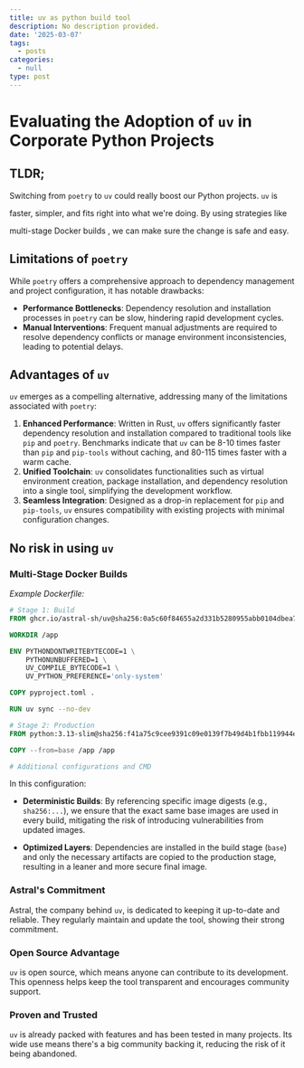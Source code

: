 ```yaml
---
title: uv as python build tool
description: No description provided.
date: '2025-03-07'
tags:
  - posts
categories:
  - null
type: post
---
```


# Evaluating the Adoption of `uv` in Corporate Python Projects

## TLDR;

Switching from `poetry` to `uv` could really boost our Python projects. `uv` is

faster, simpler, and fits right into what we're doing. By using strategies like

multi-stage Docker builds , we can make sure the change is safe and easy.

## Limitations of `poetry`

While `poetry` offers a comprehensive approach to dependency management and project configuration, it has notable drawbacks:

- **Performance Bottlenecks**: Dependency resolution and installation processes in `poetry` can be slow, hindering rapid development cycles.
- **Manual Interventions**: Frequent manual adjustments are required to resolve dependency conflicts or manage environment inconsistencies, leading to potential delays.

## Advantages of `uv`

`uv` emerges as a compelling alternative, addressing many of the limitations associated with `poetry`:

1. **Enhanced Performance**: Written in Rust, `uv` offers significantly faster dependency resolution and installation compared to traditional tools like `pip` and `poetry`. Benchmarks indicate that `uv` can be 8-10 times faster than `pip` and `pip-tools` without caching, and 80-115 times faster with a warm cache. 
2. **Unified Toolchain**: `uv` consolidates functionalities such as virtual environment creation, package installation, and dependency resolution into a single tool, simplifying the development workflow.
3. **Seamless Integration**: Designed as a drop-in replacement for `pip` and `pip-tools`, `uv` ensures compatibility with existing projects with minimal configuration changes.

## No risk in using `uv`

### Multi-Stage Docker Builds

*Example Dockerfile:*

```Dockerfile
# Stage 1: Build
FROM ghcr.io/astral-sh/uv@sha256:0a5c60f84655a2d331b5280955abb0104dbea7188d7bb4749bbb13a1bbd90119 AS base

WORKDIR /app

ENV PYTHONDONTWRITEBYTECODE=1 \
    PYTHONUNBUFFERED=1 \
    UV_COMPILE_BYTECODE=1 \
    UV_PYTHON_PREFERENCE='only-system'

COPY pyproject.toml .

RUN uv sync --no-dev

# Stage 2: Production
FROM python:3.13-slim@sha256:f41a75c9cee9391c09e0139f7b49d4b1fbb119944ec740ecce4040626dc07bed AS production

COPY --from=base /app /app

# Additional configurations and CMD
```

In this configuration:

- **Deterministic Builds**: By referencing specific image digests (e.g., `sha256:...`), we ensure that the exact same base images are used in every build, mitigating the risk of introducing vulnerabilities from updated images.

- **Optimized Layers**: Dependencies are installed in the build stage (`base`) and only the necessary artifacts are copied to the production stage, resulting in a leaner and more secure final image.

### Astral's Commitment

Astral, the company behind `uv`, is dedicated to keeping it up-to-date and reliable. They regularly maintain and update the tool, showing their strong commitment.

### Open Source Advantage

`uv` is open source, which means anyone can contribute to its development. This openness helps keep the tool transparent and encourages community support.

### Proven and Trusted

`uv` is already packed with features and has been tested in many projects. Its wide use means there's a big community backing it, reducing the risk of it being abandoned.
